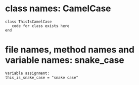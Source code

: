 # class names: CamelCase

```
class ThisIsCamelCase
   code for class exists here
end
```

# file names, method names and variable names: snake_case
```
Variable assignment:
this_is_snake_case = "snake case"
```
